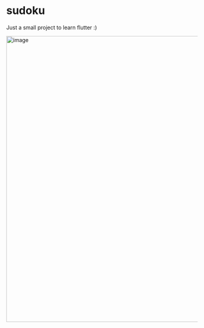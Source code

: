 # sudoku

Just a small project to learn flutter :)

<img width="752" alt="image" src="https://user-images.githubusercontent.com/15320763/129699666-f1b99907-9beb-428a-a5d6-fdb038adb6da.png">

